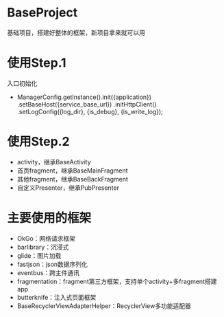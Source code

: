 # BaseProject
基础项目，搭建好整体的框架，新项目拿来就可以用


# 使用Step.1
入口初始化 
* ManagerConfig.getInstance().init({application})
                .setBaseHost({service_base_url})
                .initHttpClient()
                .setLogConfig({log_dir}, {is_debug}, {is_write_log});
                
# 使用Step.2
* activity，继承BaseActivity
* 首页fragment，继承BaseMainFragment
* 其他fragment，继承BaseBackFragment
* 自定义Presenter，继承PubPresenter




# 主要使用的框架
* OkGo：网络请求框架
* barlibrary：沉浸式
* glide：图片加载
* fastjson：json数据序列化
* eventbus：跨主件通讯
* fragmentation：fragment第三方框架，支持单个activity+多fragment搭建app
* butterknife：注入式页面框架
* BaseRecyclerViewAdapterHelper：RecyclerView多功能适配器
